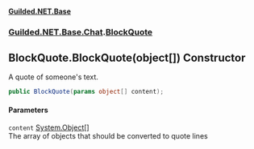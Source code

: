 
#### [Guilded.NET.Base](Guilded_NET_Base 'Guilded_NET_Base')
### [Guilded.NET.Base.Chat](Guilded_NET_Base#Guilded_NET_Base_Chat 'Guilded.NET.Base.Chat').[BlockQuote](BlockQuote 'Guilded.NET.Base.Chat.BlockQuote')
## BlockQuote.BlockQuote(object[]) Constructor
A quote of someone's text.  
```csharp
public BlockQuote(params object[] content);
```

#### Parameters
<a name='Guilded_NET_Base_Chat_BlockQuote_BlockQuote(object__)_content'></a>
`content` [System.Object](https://docs.microsoft.com/en-us/dotnet/api/System.Object 'System.Object')[[]](https://docs.microsoft.com/en-us/dotnet/api/System.Array 'System.Array')  
The array of objects that should be converted to quote lines
  
